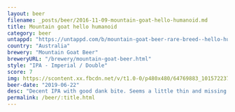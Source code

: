```yaml
---
layout: beer
filename: _posts/beer/2016-11-09-mountain-goat-hello-humanoid.md
title: Mountain goat hello humanoid
category: beer
untappd: "https://untappd.com/b/mountain-goat-beer-rare-breed--hello-humanoid-double-ipa/3100979"
country: "Australia"
brewery: "Mountain Goat Beer"
breweryURL: "/brewery/mountain-goat-beer.html"
style: "IPA - Imperial / Double"
score: 7
img: https://scontent.xx.fbcdn.net/v/t1.0-0/p480x480/64769883_10157223729473745_4307251400682766336_o.jpg?_nc_cat=108&_nc_ohc=O724a0pm9CUAQmoihL9ql-MbkvIKeHjKPIspK246wrFfYDnil1kFtQ2JQ&_nc_ht=scontent.xx&oh=70a6e19602b8232bcf34692ac242aadd&oe=5E7CB7D0
beer-date: "2019-06-22"
desc: "Decent IPA with good dank bite. Seems a little thin and missing some roundness"
permalink: /beer/:title.html
---
```

